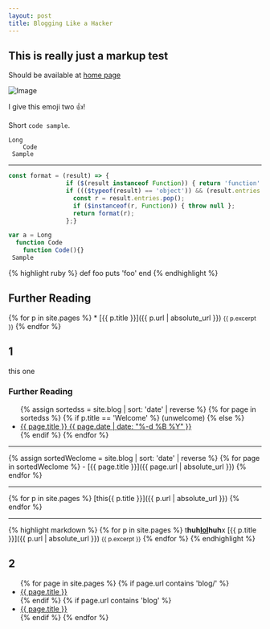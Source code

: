 ```yaml
---
layout: post
title: Blogging Like a Hacker
---
```


## This is really just a markup test

Should be available at [home page](https://hexalang.github.io/blog/Test.html)

![Image](https://camo.githubusercontent.com/d2859c86098704b6fd302cb72b805992ada729b1/68747470733a2f2f686578616c616e672e6769746875622e696f2f66617669636f6e2f66617669636f6e2d39367839362e706e67)

I give this emoji two :+1:!

Short `code sample`.

```
Long
	Code
 Sample
```


---


```js
const format = (result) => {
                if ($(result instanceof Function)) { return 'function' };
                if ((($typeof(result) == 'object')) && (result.entries != null)) {
                  const r = result.entries.pop();
                  if ($instanceof(r, Function)) { throw null };
                  return format(r);
                };}

var a = Long
  function Code
	function Code(){}
 Sample
```

{% highlight ruby %}
def foo
  puts 'foo'
end
{% endhighlight %}

## Further Reading

{% for p in site.pages %}
     * [{{ p.title }}]({{ p.url | absolute_url }})
        <small>{{ p.excerpt }}</small>
{% endfor %}

## 1

this one

<div class="further-reading">
<h3>Further Reading</h3>
<ul>
{% assign sortedss = site.blog | sort: 'date' | reverse %}
{% for page in sortedss %}
{% if p.title == 'Welcome' %}
(unwelcome)
{% else %}
<li>
<a href="{{ page.url | absolute_url }}">{{ page.title }}
<span class="date">{{ page.date | date: "%-d %B %Y" }}</span>
</a>
</li>
{% endif %}
{% endfor %}
</ul>
</div>

---

<div markdown="1">
{% assign sortedWeclome = site.blog | sort: 'date' | reverse %}
{% for page in sortedWeclome %}
- [{{ page.title }}]({{ page.url | absolute_url }})
{% endfor %}
</div>

---

<div markdown="1">
{% for p in site.pages %}
  [this{{ p.title }}]({{ p.url | absolute_url }})
{% endfor %}
</div>

---

{% highlight markdown %}
{% for p in site.pages %}
     t<b>huh<a href="#">lol</a>huh</b>x [{{ p.title }}]({{ p.url | absolute_url }})
        <small>{{ p.excerpt }}</small>
{% endfor %}
{% endhighlight %}

## 2

<ul>
  {% for page in site.pages %}
	{% if page.url contains 'blog/' %}
  <li>
    <a href="{{ page.url | absolute_url }}">{{ page.title }}</a>
  </li>
	{% endif %}
	{% if page.url contains 'blog' %}
  <li>
    <a href="{{ page.url | absolute_url }}">{{ page.title }}</a>
  </li>
	{% endif %}
  {% endfor %}
</ul>
